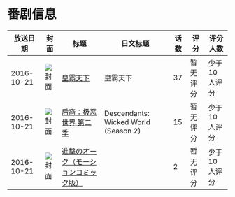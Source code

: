 # 番剧信息

|放送日期|封面|标题|日文标题|话数|评分|评分人数|
|---|---|---|---|---|---|---|
|2016-10-21|![封面](https://lain.bgm.tv/pic/cover/c/7c/a3/195784_I98IU.jpg)|[皇霸天下](https://bangumi.tv/subject/195784)|皇霸天下|37|暂无评分|少于10人评分|
|2016-10-21|![封面](https://lain.bgm.tv/pic/cover/c/36/09/199388_CY9Uw.jpg)|[后裔：极恶世界 第二季](https://bangumi.tv/subject/199388)|Descendants: Wicked World (Season 2)|15|暂无评分|少于10人评分|
|2016-10-21|![封面](https://bangumi.tv/img/no_icon_subject.png)|[進撃のオーク（モーションコミック版）](https://bangumi.tv/subject/263881)||2|暂无评分|少于10人评分|
